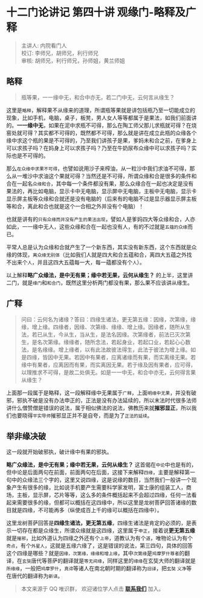 # 十二门论讲记 第四十讲 观缘门-略释及广释

> 主讲人: 内院看门人 <br />
> 校订: 李师兄，胡师兄，利行师兄 <br />
> 审核: 胡师兄，利行师兄，孙师姐，黄兰师姐 <br />

## 略释

> 瓶等果，一一缘中无，和合中亦无，若二门中无，云何言从缘生？

这里是`略释`，解释果不从缘来的道理，所谓瓶等果就是讲包括瓶乃至一切能成立的现象，比如手机，电脑，桌子，板凳，男人女人等等都属于是果法，如我们前面讲的。**一一缘中无**，如果在泥中求瓶不可得，那么在陶工师父那儿求瓶就可得？在烧窑处就可得？其实都不可得的，既然都不可得，那么就是讲在成立此瓶的众缘各个缘中求这个瓶的果是不可得的，乃至我们讲孩子是果，爹妈未和合之前，在爹身上可以求孩子吗？在妈身上可以求孩子吗？乃至在牛奶尿布众缘中可以求孩子吗？实际也是不可得的。

那么`在众缘中求果不可得`，也譬如说用沙子来榨油，从一粒沙中我们求油不可得，那么从一堆沙中求油这个果就可得？当然还是不可得，所谓众缘和合是很多的条件和合在一起名`众缘和合`，其中每一个条件都没有果，那么众缘合在一起也决定是没有果法的，再比如电脑，显示卡中无电脑，显示屏中无电脑，主板中无电脑，显示卡显示屏主板等众缘和合就还是没有电脑的（后来有的电脑不过是显示器显示屏主板等和合，离此和合也就是这个一合相之外并没有个电脑）！

也就是讲有的`只有众缘而并没有产生的果法出现`，譬如人是爹妈四大等众缘和合，人亦如此，一一缘中无人，这些众缘和合在一起也没有人，有的不过就是`五蕴的众缘`而已。

平常人总是认为众缘和合就产生了一个新东西，其实没有新东西，这个东西就是众缘的体现，`离众缘无别体`（比如我们人就是四大和合五蕴和合，离四大五蕴之外找不出来个`人`，并且这四大五蕴每一大，每一蕴都没有个`人`）。

以上解释**略广众缘法，是中无有果；缘中若无果，云何从缘生？** 的上半，这里讲二门，就是`缘门`和`和合门`，既然这里分析两门都没有果，那么果不应该讲从缘生。

## 广释

> 问曰：云何名为诸缘？答曰：四缘生诸法，更无第五缘：因缘，次第缘，缘缘，增上缘。四缘者，因缘、次第缘、缘缘、增上缘。因缘者，随所从生法，若已从生，今从生，当从生，是法名因缘。次第缘者，前法已灭次第生，是名次第缘。缘缘者，随所念法，若起身业，若起口业，若起心心数法，是名缘缘。增上缘者，以有此法故彼法得生，此法于彼法为增上缘。如是四缘，皆因中无果。若因中有果者，应离诸缘而有果，而实离缘无果。若缘中有果者，应离因而有果，而实离因无果。若于缘及因有果者，应可得，以理推求不可得，是故二处俱无。如是一一中无，和合中亦无，云何得言果从缘生？

上面那一段属于是略释，这一段解释缘中无果属于`广释`，上面`明缘中无果`，并没有破邪，邪执不破是没有办法申正的，正法是没有办法延续的，所以末法时代很多法师讲什么僧赞僧是错误的说法，属于相似佛法的说法，佛教历来就**摧邪显正**，所以我们也要晓得`平实导师`摧邪显正并不是自夸，而是为了`正法的延续`。

## 举非缘决破

这一段就开始破邪执，破计缘中有果的邪执。

**略广众缘法，是中无有果；缘中若无果，云何从缘生？** 这首偈在`中论`中也是有的，但中论是后面两句在前面，前面两句在后面，这接下来解释`四缘`，主要是解释第一句中的众缘法三个字的，这里又说四缘，这是说缘的数目，当然我们一般讲一个现象产生有很多的缘，比如说手机要产生需要科学家发明，富士康的组装工人，商场，主板，显示屏，芯片等等，这么多的条件概括起来不会超过四缘，任何一法看起来需要很多的缘，但都可以概括在这四缘中，所以这里是龙树菩萨回答诸缘的数目就是四缘，不可能再多（纵使成百上千的缘可以概括在四缘中）。

这里龙树菩萨回答是**四缘生诸法，更无第五缘**，四缘生诸法是肯定的必须的，是表示一切存在都是众缘生，所谓众缘就是这四缘，这里属于`申正`，接着说**更无第五缘**就是`摧邪`，比如外道认为四缘之外还有个`上帝`，道教认为有个`道`，唯物论认为有个`奇点`，有个`外星人`，这就是五缘六缘了，这是错误的说法，第三四句，具体的回答这个四缘是哪些？就是`因缘，次第缘，缘缘和增上缘`，其中`次第缘`是`鸠摩罗什尊者`的翻译，在`玄奘`唐代等菩萨的翻译就是`等无间缘`，同样这里的`缘缘`在玄奘大师的翻译就是`所缘缘`，一般把`鸠摩罗什`，`真谛`等诸人在南北朝时期的翻译称为`旧译`，把`玄奘` `义净`等在唐代的翻译称为`新译`。

> 本文来源于 QQ 唯识群， 欢迎诸位学人点击 **[联系我们](https://mp.weixin.qq.com/s/lZCfWjmLjgNR165Tx4_bCQ)** 加入。
